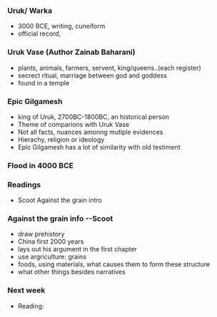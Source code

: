 ### Uruk/ Warka 
  - 3000 BCE, writing, cuneiform
  - official record, 
 
### Uruk Vase (Author Zainab Baharani)
  - plants, animals, farmers, servent, king/queens..(each register)
  - secrect ritual, marriage between god and goddess 
   - found in a temple 
### Epic Gilgamesh 
  - king of Uruk, 2700BC-1800BC, an historical person
  - Theme of comparions with Uruk Vase 
  - Not all facts, nuances amonng mutiple evidences 
  - Hierachy, religion or ideology 
  - Epic Gilgamesh has a lot of similarity with old testiment 
### Flood in 4000 BCE 
### Readings
  - Scoot Against the grain intro

### Against the grain info --Scoot 
  - draw prehistory 
  - China first 2000 years 
  - lays out his argument in the first chapter 
  - use argriculture: grains 
  - foods, using materials, what causes them to form these structure 
  - what other things besides narratives 
 
### Next week 
  - Reading: 

  
  
  
  
